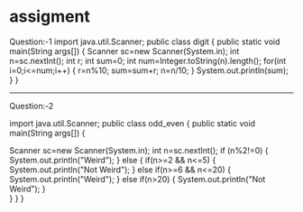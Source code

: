 # assigment

Question:-1
import java.util.Scanner;
public class digit
{
public static void main(String args[])
{
Scanner sc=new Scanner(System.in);
int n=sc.nextInt();
int r;
int sum=0;
int num=Integer.toString(n).length();
for(int i=0;i<=num;i++)
{ r=n%10;
  sum=sum+r;
n=n/10;
}
System.out.println(sum);
}
}




***********************************************************
Question:-2

import java.util.Scanner;
public class odd_even
{
public static void main(String args[])
{

Scanner sc=new Scanner(System.in);
int n=sc.nextInt();
if (n%2!=0)
{
    System.out.println("Weird");
}
else
{
    if(n>=2 && n<=5)
    {
        System.out.println("Not Weird");
    }
    else if(n>=6 && n<=20)
    {
        System.out.println("Weird");
    }
    else if(n>20)
    {
        System.out.println("Not Weird");
}   
 }
}
}
